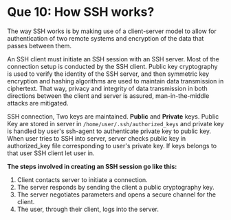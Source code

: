 # Que 10: How SSH works?

The way SSH works is by making use of a client-server model to allow for authentication of two remote systems and encryption of the data that passes between them.

An SSH client must initiate an SSH session with an SSH server. Most of the connection setup is conducted by the SSH client. Public key cryptography is used to verify the identity of the SSH server, and then symmetric key encryption and hashing algorithms are used to maintain data transmission in ciphertext. That way, privacy and integrity of data transmission in both directions between the client and server is assured, man-in-the-middle attacks are mitigated.

SSH connection, Two keys are maintained. **Public** and **Private** keys. Public Key are stored in server in `/home/user/.ssh/authorized_keys` and private key is handled by user's ssh-agent to authenticate private key to public key. When user tries to SSH into server, server checks public key in authorized_key file corresponding to user's private key. If keys belongs to that user SSH client let user in.

**The steps involved in creating an SSH session go like this:**

1. Client contacts server to initiate a connection.
2. The server responds by sending the client a public cryptography key.
3. The server negotiates parameters and opens a secure channel for the client.
4. The user, through their client, logs into the server.
